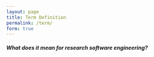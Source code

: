 ```yaml
---
layout: page
title: Term Definition
permalink: /term/
form: true
---
```


<!-- Page Content -->
<div class="container">
  <div class="row">
      <h5>What does it mean for research software engineering?</h5>
      <div id="term-definition">
      </div>
      <a id="term-link" href="#" target="_blank" hidden><button class="btn btn-info" style="margin-top:20px">More</button></a>
  </div>
</div>
<script>

// populate page with all terms and definitions
terms = { {% for term in site.data.terms %}"{{ term.name }}": {"definition": "{{ term.definition }}", "url": "{{ term.url }}"} {% if forloop.last %}{% else %},{% endif %}{% endfor %}}
console.log(terms)
function getUrlVars() {
    var vars = {};
    var parts = window.location.href.replace(/[?&]+([^=&]+)=([^&]*)/gi, function(m,key,value) {
        vars[key] = value;
    });
    return vars;
}
var term = getUrlVars()["q"]

if (term in terms) {
  console.log(term)
  document.getElementById('page-title').innerHTML = term;
  document.getElementById('term-definition').innerHTML = terms[term]["definition"];
  if ("url" in terms[term]) {
    var url = terms[term]["url"]
    if (url != "") {
      document.getElementById('term-link').href = terms[term]["url"]
      document.getElementById('term-link').hidden = false
    }
  }
} else {
  document.getElementById('term-definition').innerHTML = "We couldn't find the term " + term + " in our lookup. Perhaps you can contribute it?";
}
</script>

